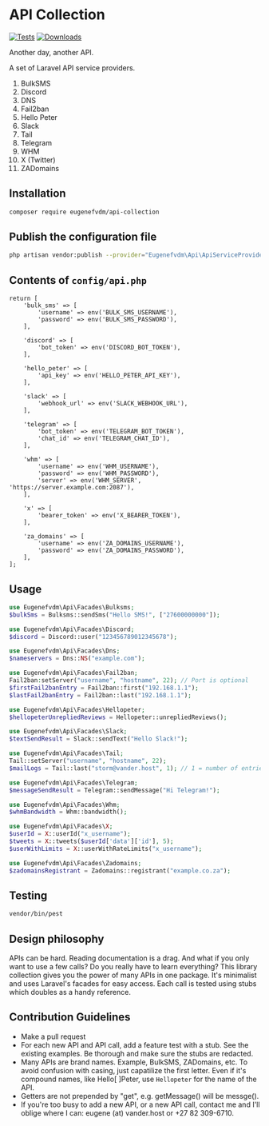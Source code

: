 # API Collection

[![Tests](https://github.com/eugenefvdm/api-collection/actions/workflows/tests.yml/badge.svg)](https://github.com/eugenefvdm/api-collection/actions/workflows/tests.yml)
[![Downloads](https://img.shields.io/packagist/dt/eugenefvdm/api-collection.svg)](https://packagist.org/packages/eugenefvdm/api-collection)

Another day, another API.

A set of Laravel API service providers.

1. BulkSMS
2. Discord
3. DNS
4. Fail2ban
5. Hello Peter
6. Slack
7. Tail
8. Telegram
9. WHM
10. X (Twitter)
11. ZADomains

## Installation

```bash
composer require eugenefvdm/api-collection
```

## Publish the configuration file

```bash
php artisan vendor:publish --provider="Eugenefvdm\Api\ApiServiceProvider" --tag="config"
```

## Contents of `config/api.php`

```env
return [
    'bulk_sms' => [
        'username' => env('BULK_SMS_USERNAME'),
        'password' => env('BULK_SMS_PASSWORD'),
    ],

    'discord' => [
        'bot_token' => env('DISCORD_BOT_TOKEN'),
    ],

    'hello_peter' => [
        'api_key' => env('HELLO_PETER_API_KEY'),
    ],

    'slack' => [
        'webhook_url' => env('SLACK_WEBHOOK_URL'),
    ],

    'telegram' => [
        'bot_token' => env('TELEGRAM_BOT_TOKEN'),
        'chat_id' => env('TELEGRAM_CHAT_ID'),
    ],

    'whm' => [
        'username' => env('WHM_USERNAME'),
        'password' => env('WHM_PASSWORD'),
        'server' => env('WHM_SERVER', 'https://server.example.com:2087'),
    ],

    'x' => [
        'bearer_token' => env('X_BEARER_TOKEN'),
    ],

    'za_domains' => [
        'username' => env('ZA_DOMAINS_USERNAME'),
        'password' => env('ZA_DOMAINS_PASSWORD'),
    ],
]; 
```

## Usage

```php
use Eugenefvdm\Api\Facades\Bulksms;
$bulkSms = Bulksms::sendSms("Hello SMS!", ["27600000000"]);

use Eugenefvdm\Api\Facades\Discord;
$discord = Discord::user("123456789012345678");

use Eugenefvdm\Api\Facades\Dns;
$nameservers = Dns::NS("example.com");

use Eugenefvdm\Api\Facades\Fail2ban;
Fail2ban:setServer("username", "hostname", 22); // Port is optional
$firstFail2banEntry = Fail2ban::first("192.168.1.1");
$lastFail2banEntry = Fail2ban::last("192.168.1.1");

use Eugenefvdm\Api\Facades\Hellopeter;
$hellopeterUnrepliedReviews = Hellopeter::unrepliedReviews();

use Eugenefvdm\Api\Facades\Slack;
$textSendResult = Slack::sendText("Hello Slack!");

use Eugenefvdm\Api\Facades\Tail;
Tail::setServer("username", "hostname", 22);
$mailLogs = Tail::last("storm@vander.host", 1); // 1 = number of entries (optional)

use Eugenefvdm\Api\Facades\Telegram;
$messageSendResult = Telegram::sendMessage("Hi Telegram!");

use Eugenefvdm\Api\Facades\Whm;
$whmBandwidth = Whm::bandwidth();

use Eugenefvdm\Api\Facades\X;
$userId = X::userId("x_username");
$tweets = X::tweets($userId['data']['id'], 5);
$userWithLimits = X::userWithRateLimits("x_username");

use Eugenefvdm\Api\Facades\Zadomains;
$zadomainsRegistrant = Zadomains::registrant("example.co.za");
```

## Testing

```bash
vendor/bin/pest
```

## Design philosophy

APIs can be hard. Reading documentation is a drag. And what if you only want to use a few calls? Do you really have to learn everything? This library collection gives you the power of many APIs in one package. It's minimalist and uses Laravel's facades for easy access.
Each call is tested using stubs which doubles as a handy reference.

## Contribution Guidelines

- Make a pull request
- For each new API and API call, add a feature test with a stub. See the existing examples. Be thorough and make sure the stubs are redacted.
- Many APIs are brand names. Example, BulkSMS, ZADomains, etc. To avoid confusion with casing, just capatilize the first letter. Even if it's compound names, like Hello[ ]Peter, use `Hellopeter` for the name of the API.
- Getters are not prepended by "get", e.g. getMessage() will be messge().
- If you're too busy to add a new API, or a new API call, contact me and I'll oblige where I can: eugene (at) vander.host or +27 82 309-6710.
